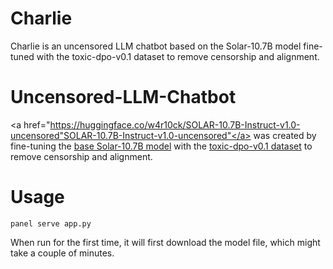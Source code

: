 # Charlie
Charlie is an uncensored LLM chatbot based on the Solar-10.7B model fine-tuned with the toxic-dpo-v0.1 dataset to remove censorship and alignment.

# Uncensored-LLM-Chatbot
<a href="https://huggingface.co/w4r10ck/SOLAR-10.7B-Instruct-v1.0-uncensored"SOLAR-10.7B-Instruct-v1.0-uncensored"</a> was created by fine-tuning the <a href="https://huggingface.co/upstage/SOLAR-10.7B-Instruct-v1.0">base Solar-10.7B model</a> with the <a href="https://huggingface.co/datasets/unalignment/toxic-dpo-v0.1">toxic-dpo-v0.1 dataset</a> to remove censorship and alignment.

# Usage

`panel serve app.py`

When run for the first time, it will first download the model file, which might take a couple of minutes.
